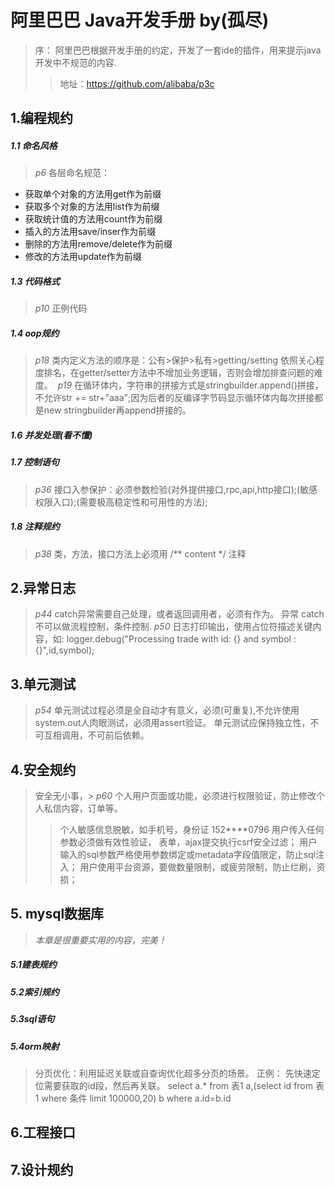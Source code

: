 # 阿里巴巴 Java开发手册 by(孤尽)

> 序： 阿里巴巴根据开发手册的约定，开发了一套ide的插件，用来提示java开发中不规范的内容.
>> 地址：https://github.com/alibaba/p3c

## 1.编程规约
##### 1.1 命名风格
> _p6_ 各层命名规范：
* 获取单个对象的方法用get作为前缀
* 获取多个对象的方法用list作为前缀
* 获取统计值的方法用count作为前缀
* 插入的方法用save/inser作为前缀
* 删除的方法用remove/delete作为前缀
* 修改的方法用update作为前缀
##### 1.3 代码格式
> _p10_ 正例代码
##### 1.4 oop规约
> _p18_ 类内定义方法的顺序是：公有>保护>私有>getting/setting 依照关心程度排名，在getter/setter方法中不增加业务逻辑，否则会增加排查问题的难度。
> _p19_ 在循环体内，字符串的拼接方式是stringbuilder.append()拼接，不允许str += str+"aaa";因为后者的反编译字节码显示循环体内每次拼接都是new stringbuilder再append拼接的。
##### 1.6 并发处理(看不懂)
##### 1.7 控制语句
> _p36_ 接口入参保护：必须参数检验(对外提供接口,rpc,api,http接口);(敏感权限入口);(需要极高稳定性和可用性的方法);
##### 1.8 注释规约
> _p38_ 类，方法，接口方法上必须用 /** content */ 注释

## 2.异常日志
> _p44_ catch异常需要自己处理，或者返回调用者，必须有作为。
> 异常 catch 不可以做流程控制，条件控制.
> _p50_ 日志打印输出，使用占位符描述关键内容，如: logger.debug("Processing trade with id: {} and symbol : {}",id,symbol);

## 3.单元测试
> _p54_ 单元测试过程必须是全自动才有意义，必须(可重复),不允许使用system.out人肉眼测试，必须用assert验证。
单元测试应保持独立性，不可互相调用，不可前后依赖。

## 4.安全规约
> 安全无小事，> _p60_ 个人用户页面或功能，必须进行权限验证，防止修改个人私信内容，订单等。
>> 个人敏感信息脱敏，如手机号，身份证 152****0796
> 用户传入任何参数必须做有效性验证， 表单，ajax提交执行csrf安全过滤； 用户输入的sql参数严格使用参数绑定或metadata字段值限定，防止sql注入；
用户使用平台资源，要做数量限制，或疲劳限制，防止烂刷，资损；

## 5. **mysql数据库** 
> _本章是很重要实用的内容，完美！_
##### 5.1建表规约
##### 5.2索引规约
##### 5.3sql语句
##### 5.4orm映射

> 分页优化：利用延迟关联或自查询优化超多分页的场景。
正例： 先快速定位需要获取的id段，然后再关联。
select a.* from 表1 a,(select id from 表 1 where 条件 limit 100000,20) b where a.id=b.id

## 6.工程接口
## 7.设计规约
